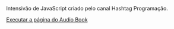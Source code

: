 Intensivão de JavaScript criado pelo canal Hashtag Programação.

<a href="https://ramon-diass.github.io/intensivao-JavaScript/aula1-aplicativoAudiobook/index.html">Executar a página do Audio Book</a>